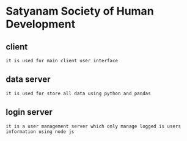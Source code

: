 # Satyanam Society of Human Development

## client
```
it is used for main client user interface
```
## data server
```
it is used for store all data using python and pandas
```
## login server
```
it is a user management server which only manage logged is users information using node js
```
